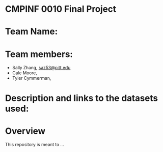 # CMPINF 0010 Final Project
# Team Name:
# Team members:
- Sally Zhang, saz53@pitt.edu
- Cale Moore, 
- Tyler Cymmerman, 
# Description and links to the datasets used:

# Overview
This repository is meant to ...
